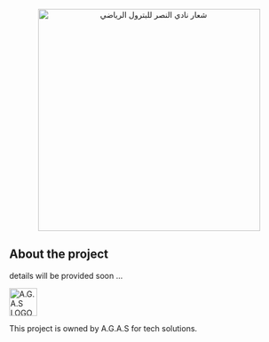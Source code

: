 <p align="center"><a href="https://www.facebook.com/people/%D8%A7%D9%84%D8%B5%D9%81%D8%AD%D8%A9-%D8%A7%D9%84%D8%B1%D8%B3%D9%85%D9%8A%D9%87-%D9%84%D9%86%D8%A7%D8%AF%D9%8A-%D8%A7%D9%84%D9%86%D8%B5%D8%B1-%D9%84%D9%84%D8%A8%D8%AA%D8%B1%D9%88%D9%84-%D8%A8%D8%A7%D9%84%D8%B3%D9%88%D9%8A%D8%B3/100069734301574/" target="_blank"><img src="https://scontent.fcai22-4.fna.fbcdn.net/v/t39.30808-6/345628517_568597425258410_3645616887142776056_n.jpg?_nc_cat=104&ccb=1-7&_nc_sid=5f2048&_nc_ohc=MYQtGoRdntEAX9qILjx&_nc_ht=scontent.fcai22-4.fna&oh=00_AfAF-e6KbSv6-kZguD063mLP7wUN0sYsDkNoGxXhB3AKPQ&oe=65681EAB" width="400" alt="شعار نادي النصر للبترول الرياضي"></a></p>



## About the project

details will be provided soon ...

[//]: # (- [Simple, fast routing engine]&#40;https://laravel.com/docs/routing&#41;.)

[//]: # (- [Powerful dependency injection container]&#40;https://laravel.com/docs/container&#41;.)

[//]: # (- Multiple back-ends for [session]&#40;https://laravel.com/docs/session&#41; and [cache]&#40;https://laravel.com/docs/cache&#41; storage.)

[//]: # (- Expressive, intuitive [database ORM]&#40;https://laravel.com/docs/eloquent&#41;.)

[//]: # (- Database agnostic [schema migrations]&#40;https://laravel.com/docs/migrations&#41;.)

[//]: # (- [Robust background job processing]&#40;https://laravel.com/docs/queues&#41;.)

[//]: # (- [Real-time event broadcasting]&#40;https://laravel.com/docs/broadcasting&#41;.)

<p align="left"><img src="https://media-hbe1-2.cdn.whatsapp.net/v/t61.24694-24/307723870_1060200694690793_3165931236535940043_n.jpg?ccb=11-4&oh=01_AdRzT88eXquizC8MkzwB27rlQRVwEh0r1c0rbnGjTiOK1g&oe=65709247&_nc_sid=e6ed6c&_nc_cat=105" width="50" alt="A.G.A.S LOGO"></p>
This project is owned by A.G.A.S for tech solutions.

